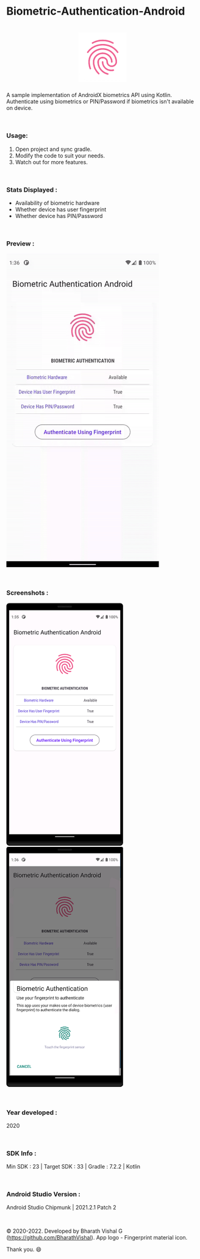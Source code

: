 # Biometric-Authentication-Android
 
<h1 align=center>
<img src="Logo/icon.png" width=25%>
</h1>

A sample implementation of AndroidX biometrics API using Kotlin. Authenticate using biometrics or PIN/Password if biometrics isn't available on device.

&nbsp;
### Usage:
1. Open project and sync gradle.
2. Modify the code to suit your needs.
3. Watch out for more features.

&nbsp;
### Stats Displayed :
- Availability of biometric hardware
- Whether device has user fingerprint
- Whether device has PIN/Password


&nbsp;
### Preview : 
![Preview](https://github.com/BharathVishal/Biometric-Authentication-Android/blob/master/Preview/PreviewGif.gif)


&nbsp;
### Screenshots : 
![Screenshot 1](https://github.com/BharathVishal/Biometric-Authentication-Android/blob/master/Screenshots/1.png?s=15)
![Screenshot 2](https://github.com/BharathVishal/Biometric-Authentication-Android/blob/master/Screenshots/2.png?s=15)



&nbsp;
### Year developed : 
2020


&nbsp;

### SDK Info : 
Min SDK : 23  | Target SDK : 33 | Gradle : 7.2.2  | Kotlin

&nbsp;


### Android Studio Version : 
Android Studio Chipmunk | 2021.2.1 Patch 2





&nbsp;

© 2020-2022. Developed by Bharath Vishal G (https://github.com/BharathVishal).
App logo - Fingerprint material icon.

Thank you. :smile:
